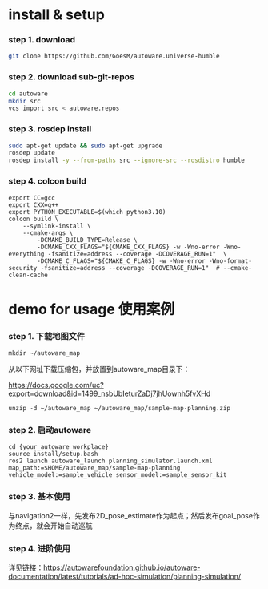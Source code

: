 # install & setup
### step 1. download
```sh
git clone https://github.com/GoesM/autoware.universe-humble
```
 
### step 2. download sub-git-repos
```sh
cd autoware
mkdir src
vcs import src < autoware.repos
```

### step 3. rosdep install
```sh
sudo apt-get update && sudo apt-get upgrade
rosdep update
rosdep install -y --from-paths src --ignore-src --rosdistro humble
```

### step 4. colcon build
```shell
export CC=gcc
export CXX=g++
export PYTHON_EXECUTABLE=$(which python3.10) 
colcon build \
	--symlink-install \
	--cmake-args \
	    -DCMAKE_BUILD_TYPE=Release \
		-DCMAKE_CXX_FLAGS="${CMAKE_CXX_FLAGS} -w -Wno-error -Wno-everything -fsanitize=address --coverage -DCOVERAGE_RUN=1"  \
		-DCMAKE_C_FLAGS="${CMAKE_C_FLAGS} -w -Wno-error -Wno-format-security -fsanitize=address --coverage -DCOVERAGE_RUN=1"  # --cmake-clean-cache
```


# demo for usage 使用案例
### step 1. 下载地图文件
`mkdir ~/autoware_map`

从以下网址下载压缩包，并放置到autoware_map目录下：

https://docs.google.com/uc?export=download&id=1499_nsbUbIeturZaDj7jhUownh5fvXHd

```shell
unzip -d ~/autoware_map ~/autoware_map/sample-map-planning.zip
```

### step 2. 启动autoware
```shell
cd {your_autoware_workplace}
source install/setup.bash
ros2 launch autoware_launch planning_simulator.launch.xml map_path:=$HOME/autoware_map/sample-map-planning vehicle_model:=sample_vehicle sensor_model:=sample_sensor_kit
```

### step 3. 基本使用
与navigation2一样，先发布2D_pose_estimate作为起点；然后发布goal_pose作为终点，就会开始自动巡航

### step 4. 进阶使用
详见链接：https://autowarefoundation.github.io/autoware-documentation/latest/tutorials/ad-hoc-simulation/planning-simulation/
